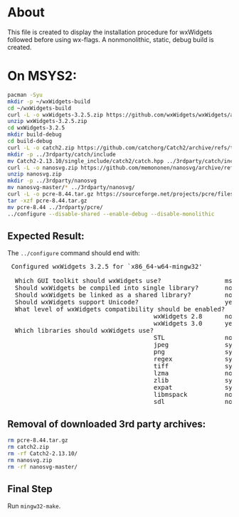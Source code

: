 # About

This file is created to display the installation procedure for wxWidgets followed before using wx-flags. A nonmonolithic, static, debug build is created. 

# On MSYS2: 
```sh
pacman -Syu
mkdir -p ~/wxWidgets-build
cd ~/wxWidgets-build
curl -L -o wxWidgets-3.2.5.zip https://github.com/wxWidgets/wxWidgets/archive/refs/tags/v3.2.5.zip
unzip wxWidgets-3.2.5.zip
cd wxWidgets-3.2.5
mkdir build-debug
cd build-debug
curl -L -o catch2.zip https://github.com/catchorg/Catch2/archive/refs/tags/v2.13.10.zip
mkdir -p ../3rdparty/catch/include
mv Catch2-2.13.10/single_include/catch2/catch.hpp ../3rdparty/catch/include/
curl -L -o nanosvg.zip https://github.com/memononen/nanosvg/archive/refs/heads/master.zip
unzip nanosvg.zip
mkdir -p ../3rdparty/nanosvg
mv nanosvg-master/* ../3rdparty/nanosvg/
curl -L -o pcre-8.44.tar.gz https://sourceforge.net/projects/pcre/files/pcre/8.44/pcre-8.44.tar.gz/download
tar -xzf pcre-8.44.tar.gz
mv pcre-8.44 ../3rdparty/pcre/
../configure --disable-shared --enable-debug --disable-monolithic
```


## Expected Result: 
The `../configure` command should end with: 

<pre>
 Configured wxWidgets 3.2.5 for `x86_64-w64-mingw32'
 
  Which GUI toolkit should wxWidgets use?                 msw
  Should wxWidgets be compiled into single library?       no
  Should wxWidgets be linked as a shared library?         no
  Should wxWidgets support Unicode?                       yes (using wchar_t)
  What level of wxWidgets compatibility should be enabled?
                                       wxWidgets 2.8      no
                                       wxWidgets 3.0      yes
  Which libraries should wxWidgets use?
                                       STL                no
                                       jpeg               sys
                                       png                sys
                                       regex              sys
                                       tiff               sys
                                       lzma               no
                                       zlib               sys
                                       expat              sys
                                       libmspack          no
                                       sdl                no
</pre>

## Removal of downloaded 3rd party archives: 
```sh
rm pcre-8.44.tar.gz
rm catch2.zip
rm -rf Catch2-2.13.10/
rm nanosvg.zip
rm -rf nanosvg-master/
```

## Final Step
Run `mingw32-make`. 

